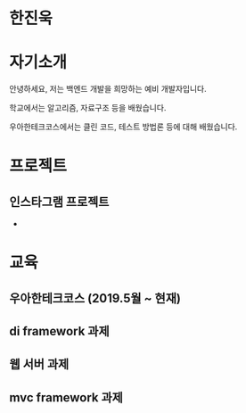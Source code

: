 # 한진욱
# 자기소개

 안녕하세요, 저는 백엔드 개발을 희망하는 예비 개발자입니다.

학교에서는 알고리즘, 자료구조 등을 배웠습니다.

우아한테크코스에서는 클린 코드, 테스트 방법론 등에 대해 배웠습니다.

# 프로젝트

## 인스타그램 프로젝트

- 

# 교육

## 우아한테크코스 (2019.5월 ~ 현재)

## di framework 과제

## 웹 서버 과제

## mvc framework 과제
